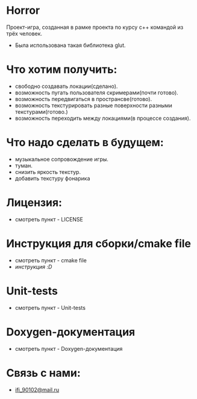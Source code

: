 # Horror
Проект-игра, созданная в рамке проекта по курсу c++ командой из трёх человек.
+ Была использована такая библиотека glut.
# Что хотим получить:
+ свободно создавать локации(сделано).
+ возможность пугать пользователя скримерами(почти готово).
+ возможность передвигаться в пространсве(готово).
+ возможность текстурировать разные поверхности разными текстурами(готово.)
+ возможность переходить между локациями(в процессе создания).
# Что надо сделать в будущем: 
+ музыкальное сопровождение игры.
+ туман.
+ снизить яркость текстур.
+ добавить текстуру фонарика
# Лицензия:
+ смотреть пункт - LICENSE
# Инструкция для сборки/cmake file
+ смотреть пункт - cmake file
+ *инструкция :D*
# Unit-tests
+ смотреть пункт - Unit-tests
# Doxygen-документация
+ смотреть пункт - Doxygen-документация
# Связь с нами:
+ ifi_90102@mail.ru
